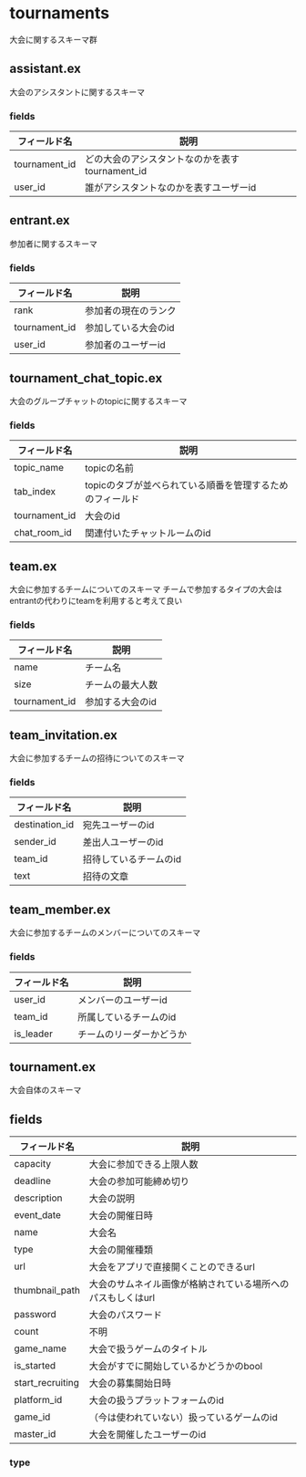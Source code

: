 # tournaments
大会に関するスキーマ群

## assistant.ex
大会のアシスタントに関するスキーマ

### fields

| フィールド名 | 説明 |
| --- | --- |
| tournament_id | どの大会のアシスタントなのかを表すtournament_id |
| user_id | 誰がアシスタントなのかを表すユーザーid |

## entrant.ex
参加者に関するスキーマ

### fields

| フィールド名 | 説明 |
| --- | --- |
| rank | 参加者の現在のランク |
| tournament_id | 参加している大会のid |
| user_id | 参加者のユーザーid |

## tournament_chat_topic.ex
大会のグループチャットのtopicに関するスキーマ

### fields

| フィールド名 | 説明 |
| --- | --- |
| topic_name | topicの名前 |
| tab_index | topicのタブが並べられている順番を管理するためのフィールド |
| tournament_id | 大会のid |
| chat_room_id | 関連付いたチャットルームのid |

## team.ex
大会に参加するチームについてのスキーマ
チームで参加するタイプの大会はentrantの代わりにteamを利用すると考えて良い
### fields

| フィールド名 | 説明 |
| --- | --- |
| name | チーム名 |
| size | チームの最大人数 |
| tournament_id | 参加する大会のid |

## team_invitation.ex
大会に参加するチームの招待についてのスキーマ

### fields
| フィールド名 | 説明 |
| --- | --- |
| destination_id | 宛先ユーザーのid |
| sender_id | 差出人ユーザーのid |
| team_id | 招待しているチームのid |
| text | 招待の文章 |

## team_member.ex
大会に参加するチームのメンバーについてのスキーマ

### fields
 | フィールド名 | 説明 |
 | --- | --- |
 | user_id | メンバーのユーザーid |
 | team_id | 所属しているチームのid |
 | is_leader | チームのリーダーかどうか |

## tournament.ex
大会自体のスキーマ

## fields

| フィールド名 | 説明 |
| --- | --- |
| capacity | 大会に参加できる上限人数 |
| deadline | 大会の参加可能締め切り |
| description | 大会の説明 |
| event_date | 大会の開催日時 |
| name | 大会名 |
| type | 大会の開催種類 |
| url | 大会をアプリで直接開くことのできるurl |
| thumbnail_path | 大会のサムネイル画像が格納されている場所へのパスもしくはurl |
| password | 大会のパスワード |
| count | 不明 |
| game_name | 大会で扱うゲームのタイトル |
| is_started | 大会がすでに開始しているかどうかのbool |
| start_recruiting | 大会の募集開始日時 |
| platform_id | 大会の扱うプラットフォームのid |
| game_id | （今は使われていない）扱っているゲームのid |
| master_id | 大会を開催したユーザーのid |

### type
